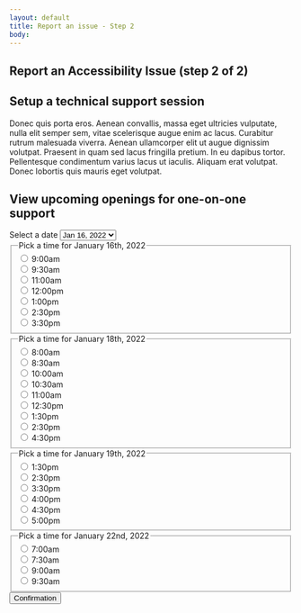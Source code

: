 ```yaml
---
layout: default
title: Report an issue - Step 2
body:
---
```


<main id="main-content">
  <div class="bg-base-lightest">
    <section class="grid-container usa-section">
      <div class="grid-row flex-justify-center">
        <div class="grid-col-12 tablet:grid-col-12 desktop:grid-col-12">
          <div class="
                bg-white
                padding-y-3 padding-x-5
                border border-base-lighter
              ">
            <h1 class="margin-bottom-0">Report an Accessibility Issue (step 2 of 2)</h1>
            <h2>Setup a technical support session</h2>
            <p>Donec quis porta eros. Aenean convallis, massa eget ultricies vulputate, nulla elit semper sem, vitae scelerisque augue enim ac lacus. Curabitur rutrum malesuada viverra. Aenean ullamcorper elit ut augue dignissim volutpat. Praesent in quam sed lacus fringilla pretium. In eu dapibus tortor. Pellentesque condimentum varius lacus ut iaculis. Aliquam erat volutpat. Donec lobortis quis mauris eget volutpat.</p>
            <h2>View upcoming openings for one-on-one support</h2>
            <form id="dateForm" method="get" action="{{ '/confirmation' | url }}">
              <div id="tabbed-interface" class="height-mobile">
                <label class="usa-label" for="tabs">Select a date</label>
                <select class="usa-select" id="tabs">
                  <option disabled>Select a date</option>
                  <option value="Jan-16-2022">Jan 16, 2022</option>
                  <option value="Jan-18-2022">Jan 18, 2022</option>
                  <option value="Jan-19-2022">Jan 19, 2022</option>
                  <option value="Jan-22-2022">Jan 22, 2022</option>
                </select>
                <div id="Jan-16-2022" class="tab-content active">
                    <fieldset class="usa-fieldset flex">
                      <legend class="usa-legend">Pick a time for January 16th, 2022</legend>
                      <div class="usa-radio">
                        <input class="usa-radio__input usa-radio__input--tile" id="time-1" type="radio" name="day-1-time" value="9:00am"/>
                        <label class="usa-radio__label" for="time-1">9:00am</label>
                      </div>
                      <div class="usa-radio">
                        <input class="usa-radio__input usa-radio__input--tile" id="time-2" type="radio" name="day-1-time" value="9:30am" />
                        <label class="usa-radio__label" for="time-2">9:30am</label>
                      </div>
                      <div class="usa-radio">
                        <input class="usa-radio__input usa-radio__input--tile" id="time-3" type="radio" name="day-1-time" value="11:00am" />
                        <label class="usa-radio__label" for="time-3">11:00am</label>
                      </div>
                      <div class="usa-radio">
                        <input class="usa-radio__input usa-radio__input--tile" id="time-4" type="radio" name="day-1-time" value="12:00pm" />
                        <label class="usa-radio__label" for="time-4">12:00pm</label>
                      </div>
                      <div class="usa-radio">
                        <input class="usa-radio__input usa-radio__input--tile" id="time-5" type="radio" name="day-1-time" value="1:00pm" />
                        <label class="usa-radio__label" for="time-5">1:00pm</label>
                      </div>
                      <div class="usa-radio">
                        <input class="usa-radio__input usa-radio__input--tile" id="time-6" type="radio" name="day-1-time" value="2:30pm" />
                        <label class="usa-radio__label" for="time-6">2:30pm</label>
                      </div>
                      <div class="usa-radio">
                        <input class="usa-radio__input usa-radio__input--tile" id="time-7" type="radio" name="day-1-time" value="3:30pm" />
                        <label class="usa-radio__label" for="time-7">3:30pm</label>
                      </div>
                    </fieldset>
                </div>
                <div id="Jan-18-2022" class="tab-content">
                  <fieldset class="usa-fieldset flex">
                    <legend class="usa-legend">Pick a time for January 18th, 2022</legend>
                    <div class="usa-radio">
                      <input class="usa-radio__input usa-radio__input--tile" id="time-11" type="radio" name="day-2-time" value="8:00am" />
                      <label class="usa-radio__label" for="time-11">8:00am</label>
                    </div>
                    <div class="usa-radio">
                      <input class="usa-radio__input usa-radio__input--tile" id="time-12" type="radio" name="day-2-time" value="8:30am" />
                      <label class="usa-radio__label" for="time-12">8:30am</label>
                    </div>
                    <div class="usa-radio">
                      <input class="usa-radio__input usa-radio__input--tile" id="time-13" type="radio" name="day-2-time" value="10:00am" />
                      <label class="usa-radio__label" for="time-13">10:00am</label>
                    </div>
                    <div class="usa-radio">
                      <input class="usa-radio__input usa-radio__input--tile" id="time-14" type="radio" name="day-2-time" value="10:30am" />
                      <label class="usa-radio__label" for="time-14">10:30am</label>
                    </div>
                    <div class="usa-radio">
                      <input class="usa-radio__input usa-radio__input--tile" id="time-15" type="radio" name="day-2-time" value="11:00am" />
                      <label class="usa-radio__label" for="time-15">11:00am</label>
                    </div>
                    <div class="usa-radio">
                      <input class="usa-radio__input usa-radio__input--tile" id="time-16" type="radio" name="day-2-time" value="12:30pm" />
                      <label class="usa-radio__label" for="time-16">12:30pm</label>
                    </div>
                    <div class="usa-radio">
                      <input class="usa-radio__input usa-radio__input--tile" id="time-17" type="radio" name="day-2-time" value="1:30pm" />
                      <label class="usa-radio__label" for="time-17">1:30pm</label>
                    </div>
                    <div class="usa-radio">
                      <input class="usa-radio__input usa-radio__input--tile" id="time-18" type="radio" name="day-2-time" value="2:30pm" />
                      <label class="usa-radio__label" for="time-18">2:30pm</label>
                    </div>
                    <div class="usa-radio">
                      <input class="usa-radio__input usa-radio__input--tile" id="time-19" type="radio" name="day-2-time" value="4:30pm" />
                      <label class="usa-radio__label" for="time-19">4:30pm</label>
                    </div>
                  </fieldset>
                </div>
                <div id="Jan-19-2022" class="tab-content">
                  <fieldset class="usa-fieldset flex">
                    <legend class="usa-legend">Pick a time for January 19th, 2022</legend>
                    <div class="usa-radio">
                      <input class="usa-radio__input usa-radio__input--tile" id="time-20" type="radio" name="day-3-time" value="1:30pm" />
                      <label class="usa-radio__label" for="time-20">1:30pm</label>
                    </div>
                    <div class="usa-radio">
                      <input class="usa-radio__input usa-radio__input--tile" id="time-21" type="radio" name="day-3-time" value="2:30pm" />
                      <label class="usa-radio__label" for="time-21">2:30pm</label>
                    </div>
                    <div class="usa-radio">
                      <input class="usa-radio__input usa-radio__input--tile" id="time-22" type="radio" name="day-3-time" value="3:30pm" />
                      <label class="usa-radio__label" for="time-22">3:30pm</label>
                    </div>
                    <div class="usa-radio">
                      <input class="usa-radio__input usa-radio__input--tile" id="time-23" type="radio" name="day-3-time" value="4:00pm" />
                      <label class="usa-radio__label" for="time-23">4:00pm</label>
                    </div>
                    <div class="usa-radio">
                      <input class="usa-radio__input usa-radio__input--tile" id="time-24" type="radio" name="day-3-time" value="4:30pm" />
                      <label class="usa-radio__label" for="time-24">4:30pm</label>
                    </div>
                    <div class="usa-radio">
                      <input class="usa-radio__input usa-radio__input--tile" id="time-34" type="radio" name="day-3-time" value="5:00pm" />
                      <label class="usa-radio__label" for="time-34">5:00pm</label>
                    </div>
                  </fieldset>
                </div>
                <div id="Jan-22-2022" class="tab-content">
                  <fieldset class="usa-fieldset flex">
                    <legend class="usa-legend">Pick a time for January 22nd, 2022</legend>
                    <div class="usa-radio">
                      <input class="usa-radio__input usa-radio__input--tile" id="time-30" type="radio" name="day-4-time" value="7:00am" />
                      <label class="usa-radio__label" for="time-30">7:00am</label>
                    </div>
                    <div class="usa-radio">
                      <input class="usa-radio__input usa-radio__input--tile" id="time-31" type="radio" name="day-4-time" value="7:30am" />
                      <label class="usa-radio__label" for="time-31">7:30am</label>
                    </div>
                    <div class="usa-radio">
                      <input class="usa-radio__input usa-radio__input--tile" id="time-32" type="radio" name="day-4-time" value="9:00am" />
                      <label class="usa-radio__label" for="time-32">9:00am</label>
                    </div>
                    <div class="usa-radio">
                      <input class="usa-radio__input usa-radio__input--tile" id="time-33" type="radio" name="day-4-time" value="9:30am" />
                      <label class="usa-radio__label" for="time-33">9:30am</label>
                    </div>
                  </fieldset>
                </div>
              </div>
              <button class="usa-button margin-y-4" id="save-day">Confirmation</a>
            </form>
          </div>
        </div>
      </div>
    </section>

  </div>
</main>

<script type="application/javascript">
  window.addEventListener('load', function () {
    var tablists = document.querySelectorAll('[role=tablist].automatic');
    for (var i = 0; i < tablists.length; i++) {
      new TabsAutomatic(tablists[i]);
    }
  });

  const tabs = document.querySelector('#tabs');
  const tabContents = document.querySelectorAll('.tab-content');

  if (document.querySelector('#tabs')) {
    tabs.addEventListener('change', () => {
      tabContents.forEach(tabContent => {
        tabContent.classList.remove('active');
        tabContent.blur();
      });
      const selectedTab = document.querySelector(`#${tabs.value}`);
      selectedTab.classList.add('active');
    });
  }


  // Get all the radio buttons
  const buttons = document.querySelectorAll('input[type="radio"]');

  // Add a click event listener to each button
  buttons.forEach(button => {
    button.addEventListener('click', () => {
      const lastButtonClicked = button.value;
      localStorage.setItem("time", lastButtonClicked);
      // When a button is clicked, deselect all buttons in the other groups
      buttons.forEach(otherButton => {
        if (otherButton !== button && otherButton.name !== button.name) {
          otherButton.checked = false;
        }
      });
    });
  });

  var submitButton = document.getElementById("save-day");

  if (document.getElementById("save-day")) {
    submitButton.addEventListener("click", saveDate);
  }

  function saveDate() {
    // Get the form data
    var form = document.getElementById("dateForm");
    var day = form.elements["tabs"].value;
    var date = new Date(day);
    day = date.toLocaleDateString('en-US', { month: 'long', day: 'numeric', year: 'numeric' });

    // Save the form data to local storage
    localStorage.setItem("day", day);
  }
</script>
